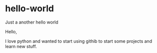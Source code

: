 # hello-world
Just a another hello world

Hello,

I love python and wanted to start using githib to start some projects and learn new stuff.
